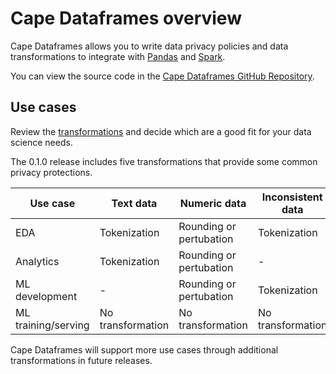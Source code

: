 # Cape Dataframes overview

Cape Dataframes allows you to write data privacy policies and data transformations to integrate with [Pandas](https://pandas.pydata.org/) and [Spark](https://spark.apache.org/).

You can view the source code in the [Cape Dataframes GitHub Repository](https://github.com/capeprivacy/cape-dataframes).

## Use cases

Review the [transformations](./transformations) and decide which are a good fit for your data science needs. 

The 0.1.0 release includes five transformations that provide some common privacy protections. 

| Use case  | Text data | Numeric data | Inconsistent data
| ------------- | ------------- | --------------- | -----------
| EDA | Tokenization  | Rounding or pertubation | Tokenization 
| Analytics | Tokenization  | Rounding or pertubation | -
| ML development | - | Rounding or pertubation | Tokenization
| ML training/serving | No transformation | No transformation | No transformation

Cape Dataframes will support more use cases through additional transformations in future releases.
